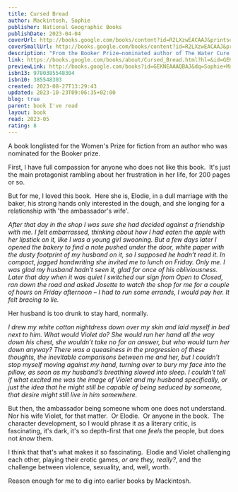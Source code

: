 ```yaml
---  
title: Cursed Bread  
author: Mackintosh, Sophie  
publisher: National Geographic Books  
publishDate: 2023-04-04  
coverUrl: http://books.google.com/books/content?id=R2LXzwEACAAJ&printsec=frontcover&img=1&zoom=1&source=gbs_api  
coverSmallUrl: http://books.google.com/books/content?id=R2LXzwEACAAJ&printsec=frontcover&img=1&zoom=5&source=gbs_api  
description: "From the Booker Prize–nominated author of The Water Cure comes an elegant and hypnotic new novel of obsession that centers on the real unsolved mystery of the 1951 mass poisoning of a French village. Still reeling in the aftermath of the deadliest war the world had ever seen, the small town of Pont-Saint-Esprit collectively lost its mind. Some historians believe the mysterious illness and violent hallucinations were caused by spoiled bread; others claim it was the result of covert government testing on the local population. In that town lived a woman named Elodie. She was the baker’s wife: a plain, unremarkable person who yearned to transcend her dull existence. So when a charismatic new couple arrived in town, the forceful ambassador and his sharp-toothed wife, Violet, Elodie was quickly drawn into their orbit. Thus began a dangerous game of cat and mouse--but who was the predator and on whom did they prey? Audacious and mesmerizing, Cursed Bread is a fevered confession, an entry into memory’s hall of mirrors, and an erotic fable of transformation. Sophie Mackintosh spins a darkly gleaming tale of a town gripped by hysteria, envy like poison in the blood, and desire that burns and consumes."  
link: https://books.google.com/books/about/Cursed_Bread.html?hl=&id=GEKNEAAAQBAJ  
previewLink: http://books.google.com/books?id=GEKNEAAAQBAJ&dq=Sophie+Mackintosh,+Cursed+Bread&hl=&as_pt=BOOKS&cd=1&source=gbs_api  
isbn13: 9780385548304  
isbn10: 385548303  
created: 2023-08-27T13:29:43  
updated: 2023-10-23T09:06:35+02:00  
blog: true  
parent: book I've read  
layout: book  
read: 2023-05  
rating: 8  
---  
```

  
A book longlisted for the Women's Prize for fiction from an author who was nominated for the Booker prize.    
  
First, I have full compassion for anyone who does not like this book.  It's just the main protagonist rambling about her frustration in her life, for 200 pages or so.    
  
But for me, I loved this book.  Here she is, Elodie, in a dull marriage with the baker, his strong hands only interested in the dough, and she longing for a relationship with 'the ambassador's wife'.    
  
_After that day in the shop I was sure she had decided against a friendship with me. I felt embarrassed, thinking about how I had eaten the apple with her lipstick on it, like I was a young girl swooning. But a few days later I opened the bakery to find a note pushed under the door, white paper with the dusty footprint of my husband on it, so I supposed he hadn’t read it. In compact, jagged handwriting she invited me to lunch on Friday. Only me. I was glad my husband hadn’t seen it, glad for once of his obliviousness. Later that day when it was quiet I switched our sign from Open to Closed, ran down the road and asked Josette to watch the shop for me for a couple of hours on Friday afternoon – I had to run some errands, I would pay her. It felt bracing to lie._  
  
Her husband is too drunk to stay hard, normally.  
  
*I drew my white cotton nightdress down over my skin and laid myself in bed next to him. What would Violet do? She would run her hand all the way down his chest, she wouldn’t take no for an answer, but who would turn her down anyway? There was a queasiness in the progression of these thoughts, the inevitable comparisons between me and her, but I couldn’t stop myself moving against my hand, turning over to bury my face into the pillow, as soon as my husband’s breathing slowed into sleep. I couldn’t tell if what excited me was the image of Violet and my husband specifically, or just the idea that he might still be capable of being seduced by someone, that desire might still live in him somewhere.*  
  
But then, the ambassador being someone whom one does not understand.  Nor his wife Violet, for that matter.  Or Elodie.  Or anyone in the book.  The character development, so I would phrase it as a literary critic, is fascinating, it's dark, it's so depth-first that one _feels_ the people, but does not _know_ them.    
  
I think that that's what makes it so fascinating.  Elodie and Violet challenging each other, playing their erotic games, _or are they, really?_, and the challenge between violence, sexuality, and, well, worth.    
  
Reason enough for me to dig into earlier books by Mackintosh.  
